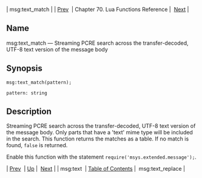 | msg:text_match |
| [Prev](lua.ref.msg_text1)  | Chapter 70. Lua Functions Reference |  [Next](lua.ref.msg_text_replace) |

<a name="lua.ref.msg_text_match"></a>
## Name

msg:text_match — Streaming PCRE search across the transfer-decoded, UTF-8 text version of the message body

<a name="idp16990832"></a>
## Synopsis

`msg:text_match(pattern);`

`pattern: string`<a name="idp16993808"></a>
## Description

Streaming PCRE search across the transfer-decoded, UTF-8 text version of the message body. Only parts that have a 'text' mime type will be included in the search. This function returns the matches as a table. If no match is found, `false` is returned.

Enable this function with the statement `require('msys.extended.message');`.

| [Prev](lua.ref.msg_text1)  | [Up](lua.function.details) |  [Next](lua.ref.msg_text_replace) |
| msg:text  | [Table of Contents](index) |  msg:text_replace |

